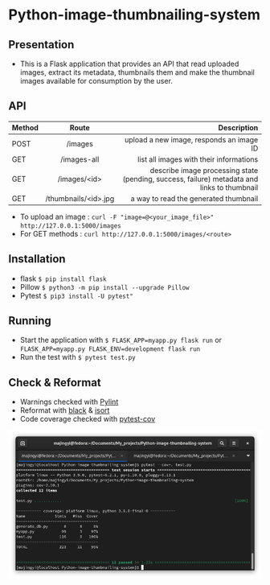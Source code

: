 # Python-image-thumbnailing-system

Presentation
------------

* This is a Flask application that provides an API that read uploaded images,
extract its metadata, thumbnails them and make the thumbnail images available
for consumption by the user.

API
---
| Method | Route| Description |
| :------------ | :-------------: | -------------: |
| POST | /images | upload a new image, responds an image ID |
| GET | /images-all |  list all images with their informations|
| GET | /images/&lt;id&gt; |  describe image processing state (pending, success, failure) metadata and links to thumbnail  |
| GET | /thumbnails/&lt;id&gt;.jpg | a way to read the generated thumbnail |

* To upload an image : ```curl -F "image=@<your_image_file>" http://127.0.0.1:5000/images```
* For GET methods : ```curl http://127.0.0.1:5000/images/<route>```

Installation
------------
* flask ```$ pip install flask```
* Pillow ```$ python3 -m pip install --upgrade Pillow```
* Pytest ```$ pip3 install -U pytest"```

Running
-------
* Start the application with ```$ FLASK_APP=myapp.py flask run``` or ```FLASK_APP=myapp.py FLASK_ENV=development flask run```
* Run the test with ```$ pytest test.py```

Check & Reformat
----------------
* Warnings checked with [Pylint](https://www.pylint.org/)
* Reformat with [black](https://github.com/psf/black) & [isort](https://pycqa.github.io/isort/)
* Code coverage checked with [pytest-cov](https://pypi.org/project/pytest-cov/)

![code coverage report](pytest-cov-report.png)

